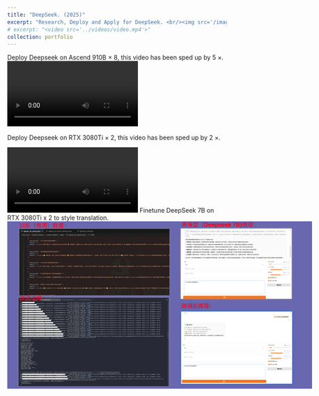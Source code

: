 ```yaml
---
title: "DeepSeek. (2025)"
excerpt: "Research, Deploy and Apply for DeepSeek. <br/><img src='/images/deepseek.svg' style='max-width: 500px;'>"
# excerpt: "<video src='../videos/video.mp4'>"
collection: portfolio
---
```


Deploy Deepseek on Ascend 910B $\times$ 8, this video has been sped up by 5 $\times$.
<video src="/videos/deepseek_ascend.mov" controls style="max-width: 700px;">
  Your browser does not support the video tag.
</video>

Deploy Deepseek on RTX 3080Ti $\times$ 2, this video has been sped up by 2 $\times$.

<video src="/videos/deepseek_3080.mov" controls style="max-width: 700px;">
  Your browser does not support the video tag.
</video>
Finetune DeepSeek 7B on RTX 3080Ti x 2 to style translation.

<img src='/images/finetune_deepseek.png' style='max-width: 700px;'>
